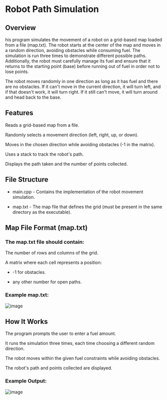 # Robot Path Simulation
## Overview

his program simulates the movement of a robot on a grid-based map loaded from a file (map.txt). The robot starts at the center of the map and moves in a random direction, avoiding obstacles while consuming fuel. The simulation is run three times to demonstrate different possible paths. Additionally, the robot must carefully manage its fuel and ensure that it returns to the starting point (base) before running out of fuel in order not to lose points.

The robot moves randomly in one direction as long as it has fuel and there are no obstacles. If it can't move in the current direction, it will turn left, and if that doesn't work, it will turn right. If it still can't move, it will turn around and head back to the base.

## Features

Reads a grid-based map from a file.

Randomly selects a movement direction (left, right, up, or down).

Moves in the chosen direction while avoiding obstacles (-1 in the matrix).

Uses a stack to track the robot's path.

Displays the path taken and the number of points collected.

## File Structure

- main.cpp - Contains the implementation of the robot movement simulation.

- map.txt - The map file that defines the grid (must be present in the same directory as the executable).

## Map File Format (map.txt)

### The map.txt file should contain:

The number of rows and columns of the grid.

A matrix where each cell represents a position:

  - -1 for obstacles.

  - any other number for open paths.

### Example map.txt:
![image](https://github.com/user-attachments/assets/72714c24-303c-45f8-9d22-8bf7e51600e9)

## How It Works

The program prompts the user to enter a fuel amount.

It runs the simulation three times, each time choosing a different random direction.

The robot moves within the given fuel constraints while avoiding obstacles.

The robot's path and points collected are displayed.

### Example Output:
![image](https://github.com/user-attachments/assets/7cbe45b0-88ef-400d-8b05-7e3f4bdf0245)

